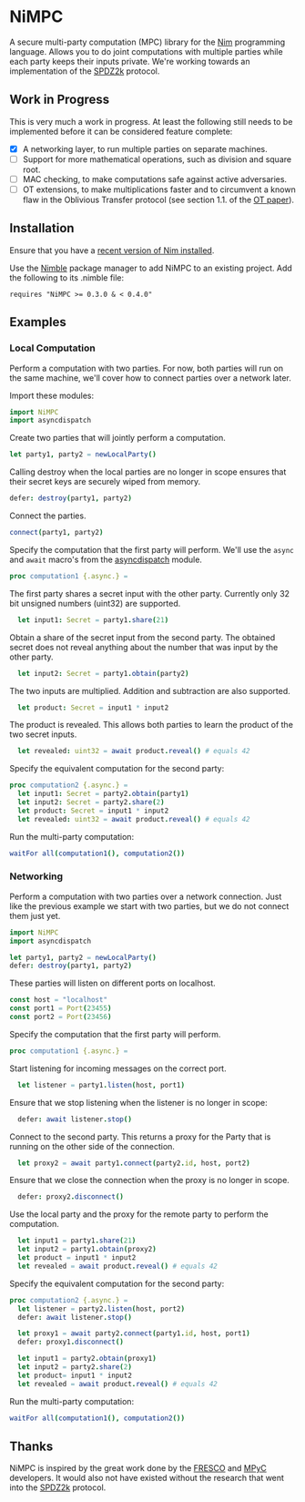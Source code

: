 NiMPC
=====

A secure multi-party computation (MPC) library for the [Nim][nim] programming
language. Allows you to do joint computations with multiple parties while each
party keeps their inputs private. We're working towards an implementation of the
[SPDZ2k][spdz2k] protocol.

Work in Progress
----------------

This is very much a work in progress. At least the following still needs to be
implemented before it can be considered feature complete:

- [x] A networking layer, to run multiple parties on separate machines.
- [ ] Support for more mathematical operations, such as division and square
      root.
- [ ] MAC checking, to make computations safe against active adversaries.
- [ ] OT extensions, to make multiplications faster and to circumvent a known
      flaw in the Oblivious Transfer protocol (see section 1.1. of the
      [OT paper](https://eprint.iacr.org/2015/267.pdf)).

Installation
------------

Ensure that you have a [recent version of Nim installed][nim-install].

Use the [Nimble][nimble] package manager to add NiMPC to an existing project.
Add the following to its .nimble file:

    requires "NiMPC >= 0.3.0 & < 0.4.0"

Examples
--------

### Local Computation

Perform a computation with two parties. For now, both parties will run on the
same machine, we'll cover how to connect parties over a network later.

Import these modules:
```nim
import NiMPC
import asyncdispatch
```

Create two parties that will jointly perform a computation.
```nim
let party1, party2 = newLocalParty()
```

Calling destroy when the local parties are no longer in scope ensures that their
secret keys are securely wiped from memory.
```nim
defer: destroy(party1, party2)
```

Connect the parties.
```nim
connect(party1, party2)
```

Specify the computation that the first party will perform. We'll use the `async`
and `await` macro's from  the [asyncdispatch][asyncdispatch] module.
```nim
proc computation1 {.async.} =
```
The first party shares a secret input with the other party. Currently only 32
bit unsigned numbers (uint32) are supported.
```nim
  let input1: Secret = party1.share(21)
```

Obtain a share of the secret input from the second party. The obtained secret
does not reveal anything about the number that was input by the other party.
```nim
  let input2: Secret = party1.obtain(party2)
```

The two inputs are multiplied. Addition and subtraction are also
supported.
```nim
  let product: Secret = input1 * input2
```

The product is revealed. This allows both parties to learn the product of the
two secret inputs.
```nim
  let revealed: uint32 = await product.reveal() # equals 42
```

Specify the equivalent computation for the second party:
```nim
proc computation2 {.async.} =
  let input1: Secret = party2.obtain(party1)
  let input2: Secret = party2.share(2)
  let product: Secret = input1 * input2
  let revealed: uint32 = await product.reveal() # equals 42
```

Run the multi-party computation:
```nim
waitFor all(computation1(), computation2())
```

### Networking

Perform a computation with two parties over a network connection. Just like the
previous example we start with two parties, but we do not connect them just yet.

```nim
import NiMPC
import asyncdispatch

let party1, party2 = newLocalParty()
defer: destroy(party1, party2)
```

These parties will listen on different ports on localhost.

```nim
const host = "localhost"
const port1 = Port(23455)
const port2 = Port(23456)
```

Specify the computation that the first party will perform.
```nim
proc computation1 {.async.} =
```

Start listening for incoming messages on the correct port.
```nim
  let listener = party1.listen(host, port1)
```

Ensure that we stop listening when the listener is no longer in scope:
```nim
  defer: await listener.stop()
```

Connect to the second party. This returns a proxy for the Party that is running
on the other side of the connection.
```nim
  let proxy2 = await party1.connect(party2.id, host, port2)
```

Ensure that we close the connection when the proxy is no longer in scope.
```nim
  defer: proxy2.disconnect()
```

Use the local party and the proxy for the remote party to perform the
computation.

```nim
  let input1 = party1.share(21)
  let input2 = party1.obtain(proxy2)
  let product = input1 * input2
  let revealed = await product.reveal() # equals 42
```

Specify the equivalent computation for the second party:
```nim
proc computation2 {.async.} =
  let listener = party2.listen(host, port2)
  defer: await listener.stop()

  let proxy1 = await party2.connect(party1.id, host, port1)
  defer: proxy1.disconnect()

  let input1 = party2.obtain(proxy1)
  let input2 = party2.share(2)
  let product= input1 * input2
  let revealed = await product.reveal() # equals 42
```

Run the multi-party computation:
```nim
waitFor all(computation1(), computation2())
```

Thanks
------

NiMPC is inspired by the great work done by the [FRESCO][fresco] and
[MPyC][mpyc] developers. It would also not have existed without the research
that went into the [SPDZ2k][spdz2k] protocol.

[nim]: https://nim-lang.org
[nim-install]: https://nim-lang.org/install.html
[nimble]: https://github.com/nim-lang/nimble
[asyncdispatch]: https://nim-lang.org/docs/asyncdispatch.html
[fresco]: https://github.com/aicis/fresco
[mpyc]: https://github.com/lschoe/mpyc
[spdz2k]: https://eprint.iacr.org/2018/482.pdf
